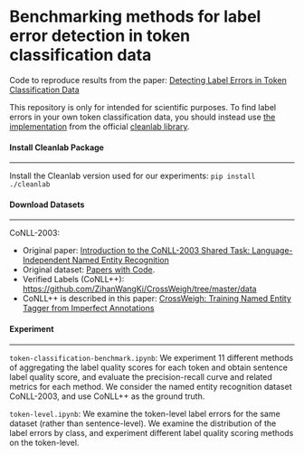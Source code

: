 # Benchmarking methods for label error detection in token classification data

Code to reproduce results from the paper: 
[Detecting Label Errors in Token Classification Data](https://arxiv.org/pdf/2210.03920.pdf)

This repository is only for intended for scientific purposes. To find label errors in your own token classification data, you should instead use [the implementation](https://docs.cleanlab.ai/stable/tutorials/token_classification.html) from the official [cleanlab library](https://github.com/cleanlab/cleanlab).


#### Install Cleanlab Package 
--- 
Install the Cleanlab version used for our experiments: `pip install ./cleanlab`

#### Download Datasets 
---
CoNLL-2003: 
- Original paper: [Introduction to the CoNLL-2003 Shared Task:
Language-Independent Named Entity Recognition](https://arxiv.org/pdf/cs/0306050v1.pdf) 
- Original dataset: [Papers with Code](https://paperswithcode.com/dataset/conll-2003). 
- Verified Labels (CoNLL++): https://github.com/ZihanWangKi/CrossWeigh/tree/master/data 
- CoNLL++ is described in this paper: [CrossWeigh: Training Named Entity Tagger from Imperfect Annotations](https://aclanthology.org/D19-1519.pdf) 

#### Experiment 
--- 

`token-classification-benchmark.ipynb`: We experiment 11 different methods of aggregating the label quality scores for each token and obtain sentence label quality score, and evaluate the precision-recall curve and related metrics for each method. We consider the named entity recognition dataset CoNLL-2003, and use CoNLL++ as the ground truth.

`token-level.ipynb`: We examine the token-level label errors for the same dataset (rather than sentence-level). We examine the distribution of the label errors by class, and experiment different label quality scoring methods on the token-level. 
